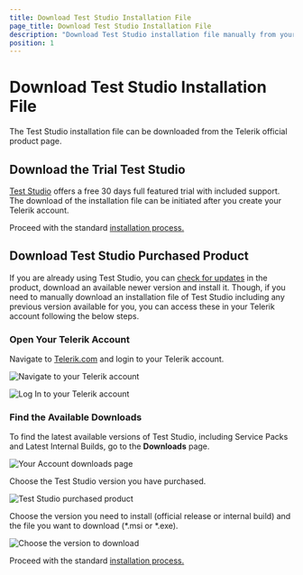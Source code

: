 ```yaml
---
title: Download Test Studio Installation File
page_title: Download Test Studio Installation File
description: "Download Test Studio installation file manually from your Telerik account. How can I download Test studio from my Telerik account."
position: 1
---
```

# Download Test Studio Installation File

The Test Studio installation file can be downloaded from the Telerik official product page.

## Download the Trial Test Studio

<a href="https://www.telerik.com/teststudio" target="_blank">Test Studio</a> offers a free 30 days full featured trial with included support. The download of the installation file can be initiated after you create your Telerik account.

Proceed with the standard <a href="/prerequisites/installation/install-procedure" target="_blank">installation process.</a>

## Download Test Studio Purchased Product

If you are already using Test Studio, you can <a href="/prerequisites/check-for-updates" target="_blank">check for updates</a> in the product, download an available newer version and install it. Though, if you need to manually download an installation file of Test Studio including any previous version available for you, you can access these in your Telerik account following the below steps.

### Open Your Telerik Account

Navigate to <a href="http://www.telerik.com" target="_blank">Telerik.com</a> and login to your Telerik account.

![Navigate to your Telerik account](/img/general-information/installation/manual-download/fig1.png)

![Log In to your Telerik account](/img/general-information/installation/manual-download/fig2.png)

### Find the Available Downloads

To find the latest available versions of Test Studio, including Service Packs and Latest Internal Builds, go to the __Downloads__ page.

![Your Account downloads page](/img/general-information/installation/manual-download/fig3.png)

Choose the Test Studio version you have purchased.

![Test Studio purchased product](/img/general-information/installation/manual-download/fig4.png)

Choose the version you need to install (official release or internal build) and the file you want to download (*.msi or *.exe).

![Choose the version to download](/img/general-information/installation/manual-download/fig5.png)

Proceed with the standard <a href="/prerequisites/installation/install-procedure" target="_blank">installation process.</a>